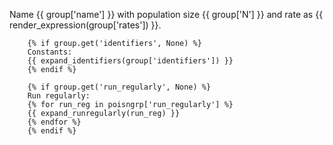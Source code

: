 Name {{ group['name'] }} with population size {{ group['N'] }} and rate as {{ render_expression(group['rates']) }}.

        {% if group.get('identifiers', None) %}
        Constants:
        {{ expand_identifiers(group['identifiers']) }}
        {% endif %}

        {% if group.get('run_regularly', None) %}
        Run regularly:
        {% for run_reg in poisngrp['run_regularly'] %}
        {{ expand_runregularly(run_reg) }}
        {% endfor %}
        {% endif %}